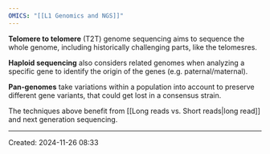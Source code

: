 ```yaml
---
OMICS: "[[L1 Genomics and NGS]]"
---
```

**Telomere to telomere** (T2T) genome sequencing aims to sequence the whole genome, including historically challenging parts, like the telomesres.

**Haploid sequencing** also considers related genomes when analyzing a specific gene to identify the origin of the genes (e.g. paternal/maternal).

**Pan-genomes** take variations within a population into account to preserve different gene variants, that could get lost in a consensus strain.

The techniques above benefit from [[Long reads vs. Short reads|long read]] and next generation sequencing.  


---
Created: 2024-11-26 08:33